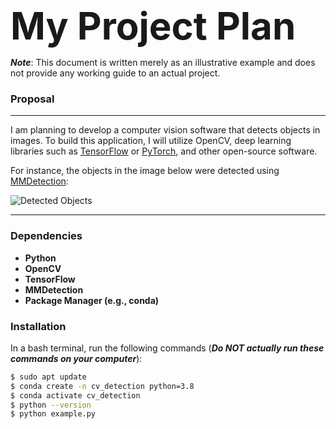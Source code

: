 <div style="font-size: 60px; font-weight: bold;">My Project Plan</div>

**_Note_**: This document is written merely as an illustrative example and does not provide any working guide to an actual project.

### Proposal
---
I am planning to develop a computer vision software that detects objects in images. To build this application, I will utilize OpenCV, deep learning libraries such as [TensorFlow](https://www.tensorflow.org/) or [PyTorch](https://pytorch.org/), and other open-source software.

For instance, the objects in the image below were detected using [MMDetection](https://github.com/open-mmlab/mmdetection):

![Detected Objects](https://user-images.githubusercontent.com/12907710/137271636-56ba1cd2-b110-4812-8221-b4c120320aa9.png)

---
### Dependencies

- **Python**
- **OpenCV**
- **TensorFlow**
- **MMDetection**
- **Package Manager (e.g., conda)**

### Installation

In a bash terminal, run the following commands (**_Do NOT actually run these commands on your computer_**):

```bash
$ sudo apt update
$ conda create -n cv_detection python=3.8
$ conda activate cv_detection
$ python --version
$ python example.py
